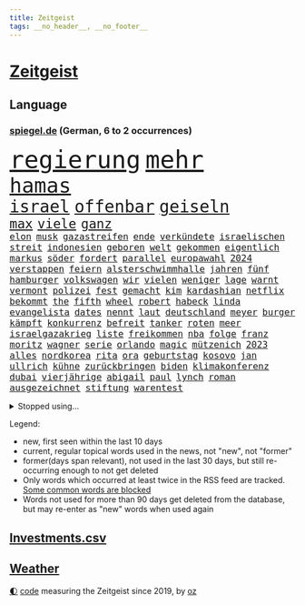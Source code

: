```yaml
---
title: Zeitgeist
tags: __no_header__, __no_footer__
---
```


# [Zeitgeist](https://oliz.io/zeitgeist/)

## Language

<h3><a href="https://www.spiegel.de" target="_blank">spiegel.de</a> (German, 6 to 2 occurrences)</h3>
<p style="font-family:monospace">
<span style="font-size:32pt"><a href="news_links.html#regierung" class="current">regierung</a></span>
<span style="font-size:32pt"><a href="news_links.html#mehr" class="current">mehr</a></span>
<br>
<span style="font-size:27pt"><a href="news_links.html#hamas" class="current">hamas</a></span>
<br>
<span style="font-size:22pt"><a href="news_links.html#israel" class="current">israel</a></span>
<span style="font-size:22pt"><a href="news_links.html#offenbar" class="current">offenbar</a></span>
<span style="font-size:22pt"><a href="news_links.html#geiseln" class="current">geiseln</a></span>
<br>
<span style="font-size:17pt"><a href="news_links.html#max" class="current">max</a></span>
<span style="font-size:17pt"><a href="news_links.html#viele" class="current">viele</a></span>
<span style="font-size:17pt"><a href="news_links.html#ganz" class="current">ganz</a></span>
<br>
<span style="font-size:12pt"><a href="news_links.html#elon" class="current">elon</a></span>
<span style="font-size:12pt"><a href="news_links.html#musk" class="current">musk</a></span>
<span style="font-size:12pt"><a href="news_links.html#gazastreifen" class="current">gazastreifen</a></span>
<span style="font-size:12pt"><a href="news_links.html#ende" class="current">ende</a></span>
<span style="font-size:12pt"><a href="news_links.html#verkündete" class="current">verkündete</a></span>
<span style="font-size:12pt"><a href="news_links.html#israelischen" class="current">israelischen</a></span>
<span style="font-size:12pt"><a href="news_links.html#streit" class="current">streit</a></span>
<span style="font-size:12pt"><a href="news_links.html#indonesien" class="current">indonesien</a></span>
<span style="font-size:12pt"><a href="news_links.html#geboren" class="current">geboren</a></span>
<span style="font-size:12pt"><a href="news_links.html#welt" class="current">welt</a></span>
<span style="font-size:12pt"><a href="news_links.html#gekommen" class="current">gekommen</a></span>
<span style="font-size:12pt"><a href="news_links.html#eigentlich" class="current">eigentlich</a></span>
<span style="font-size:12pt"><a href="news_links.html#markus" class="current">markus</a></span>
<span style="font-size:12pt"><a href="news_links.html#söder" class="current">söder</a></span>
<span style="font-size:12pt"><a href="news_links.html#fordert" class="current">fordert</a></span>
<span style="font-size:12pt"><a href="news_links.html#parallel" class="current">parallel</a></span>
<span style="font-size:12pt"><a href="news_links.html#europawahl" class="current">europawahl</a></span>
<span style="font-size:12pt"><a href="news_links.html#2024" class="current">2024</a></span>
<span style="font-size:12pt"><a href="news_links.html#verstappen" class="current">verstappen</a></span>
<span style="font-size:12pt"><a href="news_links.html#feiern" class="current">feiern</a></span>
<span style="font-size:12pt"><a href="news_links.html#alsterschwimmhalle" class="new">alsterschwimmhalle</a></span>
<span style="font-size:12pt"><a href="news_links.html#jahren" class="current">jahren</a></span>
<span style="font-size:12pt"><a href="news_links.html#fünf" class="current">fünf</a></span>
<span style="font-size:12pt"><a href="news_links.html#hamburger" class="current">hamburger</a></span>
<span style="font-size:12pt"><a href="news_links.html#volkswagen" class="current">volkswagen</a></span>
<span style="font-size:12pt"><a href="news_links.html#wir" class="current">wir</a></span>
<span style="font-size:12pt"><a href="news_links.html#vielen" class="current">vielen</a></span>
<span style="font-size:12pt"><a href="news_links.html#weniger" class="current">weniger</a></span>
<span style="font-size:12pt"><a href="news_links.html#lage" class="current">lage</a></span>
<span style="font-size:12pt"><a href="news_links.html#warnt" class="current">warnt</a></span>
<span style="font-size:12pt"><a href="news_links.html#vermont" class="new">vermont</a></span>
<span style="font-size:12pt"><a href="news_links.html#polizei" class="current">polizei</a></span>
<span style="font-size:12pt"><a href="news_links.html#fest" class="current">fest</a></span>
<span style="font-size:12pt"><a href="news_links.html#gemacht" class="current">gemacht</a></span>
<span style="font-size:12pt"><a href="news_links.html#kim" class="current">kim</a></span>
<span style="font-size:12pt"><a href="news_links.html#kardashian" class="new">kardashian</a></span>
<span style="font-size:12pt"><a href="news_links.html#netflix" class="current">netflix</a></span>
<span style="font-size:12pt"><a href="news_links.html#bekommt" class="current">bekommt</a></span>
<span style="font-size:12pt"><a href="news_links.html#the" class="current">the</a></span>
<span style="font-size:12pt"><a href="news_links.html#fifth" class="new">fifth</a></span>
<span style="font-size:12pt"><a href="news_links.html#wheel" class="new">wheel</a></span>
<span style="font-size:12pt"><a href="news_links.html#robert" class="current">robert</a></span>
<span style="font-size:12pt"><a href="news_links.html#habeck" class="current">habeck</a></span>
<span style="font-size:12pt"><a href="news_links.html#linda" class="current">linda</a></span>
<span style="font-size:12pt"><a href="news_links.html#evangelista" class="current">evangelista</a></span>
<span style="font-size:12pt"><a href="news_links.html#dates" class="new">dates</a></span>
<span style="font-size:12pt"><a href="news_links.html#nennt" class="current">nennt</a></span>
<span style="font-size:12pt"><a href="news_links.html#laut" class="current">laut</a></span>
<span style="font-size:12pt"><a href="news_links.html#deutschland" class="current">deutschland</a></span>
<span style="font-size:12pt"><a href="news_links.html#meyer" class="current">meyer</a></span>
<span style="font-size:12pt"><a href="news_links.html#burger" class="current">burger</a></span>
<span style="font-size:12pt"><a href="news_links.html#kämpft" class="current">kämpft</a></span>
<span style="font-size:12pt"><a href="news_links.html#konkurrenz" class="current">konkurrenz</a></span>
<span style="font-size:12pt"><a href="news_links.html#befreit" class="current">befreit</a></span>
<span style="font-size:12pt"><a href="news_links.html#tanker" class="current">tanker</a></span>
<span style="font-size:12pt"><a href="news_links.html#roten" class="current">roten</a></span>
<span style="font-size:12pt"><a href="news_links.html#meer" class="current">meer</a></span>
<span style="font-size:12pt"><a href="news_links.html#israelgazakrieg" class="current">israelgazakrieg</a></span>
<span style="font-size:12pt"><a href="news_links.html#liste" class="current">liste</a></span>
<span style="font-size:12pt"><a href="news_links.html#freikommen" class="new">freikommen</a></span>
<span style="font-size:12pt"><a href="news_links.html#nba" class="current">nba</a></span>
<span style="font-size:12pt"><a href="news_links.html#folge" class="current">folge</a></span>
<span style="font-size:12pt"><a href="news_links.html#franz" class="current">franz</a></span>
<span style="font-size:12pt"><a href="news_links.html#moritz" class="current">moritz</a></span>
<span style="font-size:12pt"><a href="news_links.html#wagner" class="current">wagner</a></span>
<span style="font-size:12pt"><a href="news_links.html#serie" class="current">serie</a></span>
<span style="font-size:12pt"><a href="news_links.html#orlando" class="current">orlando</a></span>
<span style="font-size:12pt"><a href="news_links.html#magic" class="current">magic</a></span>
<span style="font-size:12pt"><a href="news_links.html#mützenich" class="current">mützenich</a></span>
<span style="font-size:12pt"><a href="news_links.html#2023" class="current">2023</a></span>
<span style="font-size:12pt"><a href="news_links.html#alles" class="current">alles</a></span>
<span style="font-size:12pt"><a href="news_links.html#nordkorea" class="current">nordkorea</a></span>
<span style="font-size:12pt"><a href="news_links.html#rita" class="new">rita</a></span>
<span style="font-size:12pt"><a href="news_links.html#ora" class="new">ora</a></span>
<span style="font-size:12pt"><a href="news_links.html#geburtstag" class="current">geburtstag</a></span>
<span style="font-size:12pt"><a href="news_links.html#kosovo" class="current">kosovo</a></span>
<span style="font-size:12pt"><a href="news_links.html#jan" class="current">jan</a></span>
<span style="font-size:12pt"><a href="news_links.html#ullrich" class="current">ullrich</a></span>
<span style="font-size:12pt"><a href="news_links.html#kühne" class="current">kühne</a></span>
<span style="font-size:12pt"><a href="news_links.html#zurückbringen" class="new">zurückbringen</a></span>
<span style="font-size:12pt"><a href="news_links.html#biden" class="current">biden</a></span>
<span style="font-size:12pt"><a href="news_links.html#klimakonferenz" class="new">klimakonferenz</a></span>
<span style="font-size:12pt"><a href="news_links.html#dubai" class="new">dubai</a></span>
<span style="font-size:12pt"><a href="news_links.html#vierjährige" class="current">vierjährige</a></span>
<span style="font-size:12pt"><a href="news_links.html#abigail" class="new">abigail</a></span>
<span style="font-size:12pt"><a href="news_links.html#paul" class="current">paul</a></span>
<span style="font-size:12pt"><a href="news_links.html#lynch" class="new">lynch</a></span>
<span style="font-size:12pt"><a href="news_links.html#roman" class="current">roman</a></span>
<span style="font-size:12pt"><a href="news_links.html#ausgezeichnet" class="current">ausgezeichnet</a></span>
<span style="font-size:12pt"><a href="news_links.html#stiftung" class="current">stiftung</a></span>
<span style="font-size:12pt"><a href="news_links.html#warentest" class="current">warentest</a></span>
</p>
<details>
<summary>Stopped using...</summary>
<p class="former" style="font-size:12pt">
gegenseitig(1132) vollständig(1132) bittet(1131) einwohner(1131) bayerns(1130) beenden(1130) bieten(1130) gerhard(1130) hört(1130) kämpfte(1130) persönliche(1130) coronakrise(1129) gefährliche(1129) vorzeitig(1129) christoph(1128) coronavirus(1128) cristiano(1128) ifoinstitut(1128) nachruf(1128) ronaldo(1128) becker(1127) befürchten(1127) erteilt(1127) la(1127) steigenden(1127) amerikanische(1126) beispiel(1126) einstieg(1126) gewissen(1126) scheinen(1126) 2017(1125) geändert(1125) illegalen(1125) usamerikaner(1125) verlängern(1125) zuge(1125) 5(1124) amerika(1124) brutale(1124) kurzfristig(1124) ließen(1124) premiere(1124) sprecher(1124) steuern(1124) wald(1124) einreisen(1123) virus(1123) arbeitete(1122) beschimpft(1122) erfahrungen(1122) französische(1122) infektion(1122) streng(1122) vorgeworfen(1122) angeklagte(1121) länge(1121) online(1121) priester(1121) vorher(1121) weder(1121) europäer(1120) klaren(1120) rassistischen(1120) stück(1120) verlierer(1120) verteidigung(1120) woran(1120) brexit(1119) kamera(1119) pflege(1119) respekt(1119) distanziert(1118) fällen(1118) gemeinsamen(1118) hotels(1118) schlagzeilen(1118) spekuliert(1118) wochenlang(1118) bestimmt(1116) inszeniert(1116) verdienen(1116) meint(1115) staatliche(1115) ausmaß(1114) i(1114) kultur(1114) olympische(1114) problemen(1114) schaffte(1113) venezuela(1113) juristisch(1112) sinn(1112) gesamten(1111) dar(1109) harten(1109) begriff(1107) berühmte(1107) ereignisse(1107) herz(1107) kontakte(1107) warm(1107) norwegen(1106) produkte(1106) tiefen(1106) uni(1106) gemeinsames(1105) orten(1105) dran(1103) einbruch(1101) s(1101) zurückgegangen(1101) papier(1100) nasa(1099) beitrag(1098) favorit(1098) steffen(1097) top(1096) provoziert(1095) vermisste(1094) kokain(1092) handy(1091) hinweis(1090) afrikas(1087) ursprünglich(1084) überfordert(1078) kanadas(1077) rache(1069) sachen(1047) mallorca(1033) expräsidenten(1004) bekannter(1003) estland(998) anfeindungen(995) orte(968) strebt(968) bewirbt(951) gewalttat(940) stundenlang(868) sergej(865) norwegische(859) tour(851) zwingen(850) erfolglos(833) kollision(827) erkrankte(814) gestern(814) erhofft(811) jahrzehnt(810) parlaments(810) dax(800) angestellten(798) verbündeten(783) beider(759) regierungschefin(756) ostdeutschland(742) verteidiger(738) schülerin(734) summen(722) militärischen(716) außenministerium(710) loch(706) ärztin(703) invasion(702) natürlich(696) erschwert(685) bat(679) soldat(671) ben(667) afrikanischen(649) pekings(647) einheiten(646) 62(643) emotionalen(640) mut(632) stammen(629) verwaltung(628) betreibt(627) vögel(626) 17jährige(625) triumphiert(622) unsicher(610) südamerika(609) kriegsverbrechen(605) riskant(605) söhne(603) finnische(600) zugegeben(599) wiederaufbau(586) überlebenden(583) fair(577) umstände(561) export(551) trocken(548) abgeschaltet(547) unterlag(547) weltverband(543) lngterminal(538) suchte(536) verzweiflung(534) dänischen(532) dürre(531) konkurrenten(531) demonstrierende(530) ausbauen(528) ernannt(528) anwältin(525) nachhaltig(524) titelverteidiger(524) ulrich(522) führungskräfte(517) identifizieren(514) andrew(512) gegenwart(511) wohnmobil(511) missbrauchsvorwürfe(506) einsätze(505) bekämpft(504) wozu(504) 81(499) energieversorger(498) tasche(497) extra(492) batterien(490) schwächelt(489) trans(489) folgten(488) verkehrsministerium(487) major(481) chinesen(480) umweltschützer(475) importiert(463) wütet(459) studentin(457) einladung(456) spitzen(453) extremisten(450) elefanten(448) atomkraftwerk(447) lebenslange(445) grab(444) antarktis(440) lula(430) bundesbank(429) talkshow(429) machtmissbrauch(426) ersetzt(424) aufholjagd(419) verbringen(414) bestimmen(410) begegnung(405) kurswechsel(403) schwächt(403) sauber(402) tunesien(401) festgehalten(393) mama(389) erben(381) außenpolitik(379) operiert(378) beworfen(377) einheimische(376) westküste(376) nächtlichen(372) erreichbar(366) pistole(363) ig(359) metall(359) bamberg(354) infantino(354) verbrenner(354) spielraum(353) figuren(352) häufen(348) sound(347) amtsgericht(345) straßenblockaden(345) anscheinend(344) gianni(344) vorbereitung(342) überzeugen(341) mexikanischen(339) beunruhigt(336) colorado(336) nutzerinnen(336) aufpassen(335) manipulierte(334) regierende(332) auflaufen(331) flogen(331) gestalten(331) reformieren(331) überlassen(331) labor(330) überstanden(326) ungewöhnlicher(325) sprint(323) brettspiele(321) chefredakteur(320) besonderer(319) trieb(318) fahnder(316) nizza(316) peinlich(316) al(314) öffentlichkeitswirksam(314) auflage(313) umzug(313) fassen(309) googles(309) nannte(309) sachsens(309) umstrittener(309) spezialkräfte(308) passanten(305) interessante(302) brannten(301) miete(297) erhalt(294) nähert(294) veröffentlichten(294) bewahren(293) ausfindig(292) parteifreund(291) vermeintlichen(290) orthodoxe(289) republikanische(288) vorstandschef(288) repariert(287) klagte(286) gemessen(285) vermeintlicher(285) chatbot(282) theoretisch(282) losgegangen(281) getötete(279) günstigen(279) antike(277) kennzeichnung(276) unbekannt(276) wissler(276) vorzubereiten(272) vergiftet(271) kürze(270) angezündet(269) nicola(269) partnern(269) tourist(267) vorwurfs(267) außergewöhnlich(264) beilegen(263) brauche(260) ausgewiesen(259) atmen(257) aufträge(256) rezension(256) wütenden(256) historisch(255) verstoß(255) 1998(253) zyklon(252) drittes(249) entweder(249) verstand(249) wendepunkt(249) anstatt(247) unweit(245) nützt(244) zeug(244) überforderung(244) beschädigte(242) verteidigte(242) björn(239) höcke(239) trainerin(239) gen(238) atomwaffen(237) slowakei(236) kümmert(235) solidarisch(234) ausländischer(232) jordan(232) überwunden(232) erfolgen(230) li(230) pis(230) bauindustrie(229) konkurrent(229) sommerspielen(229) erwarteten(228) gesunde(227) kostenlosen(226) verhinderte(226) elterngeld(225) tropensturm(225) 27jähriger(224) emotionen(222) robin(222) boomt(221) unrealistisch(221) veto(221) linksfraktion(220) technischer(220) überflutungen(220) 13jährige(219) national(219) reuß(219) astronomie(214) produkt(214) torjägerin(212) verschiedener(212) jim(211) umsetzbar(210) milliardengeschäft(209) staatsschutz(207) fifapräsident(206) gemälde(206) account(205) artenvielfalt(205) flüchtende(205) vermelden(205) zusammenhängen(205) durchschnittlich(204) ferraripilot(204) beschränkt(203) honig(203) mainzer(203) keeper(202) gange(200) kürzt(200) arbeitswelt(199) erneuern(199) kern(199) vertrauten(199) schmelzen(198) sekbeamte(196) chicago(195) gefilmt(195) versuchter(194) fisch(193) gouverneurin(193) horror(193) yoga(193) dm(192) maus(192) haar(191) kolleginnen(191) schwerwiegenden(190) look(189) überzeugungen(188) ambitionierten(187) berühmtesten(187) reynolds(186) vollem(186) kuba(185) evakuierungen(184) imperium(183) gegnern(182) pioneer(182) kleben(181) beauftragt(179) eingeliefert(179) filmbranche(179) schlägerei(179) miese(178) feature(177) hauptrennen(177) costner(176) strafverfolger(176) schlucken(175) wählern(174) wettert(172) bitter(170) serge(168) dämpfer(167) unterstellt(167) mahnen(166) rekrutiert(166) nachbessern(165) organisationen(165) würdigte(164) flugzeugabsturz(162) interessenten(162) memoiren(162) schenkte(162) vogel(162) sicherheitsrisiko(160) stadtwerke(160) zurückbekommen(158) abschlusserklärung(157) staats(157) süddeutschland(157) wortwahl(157) grandios(156) mysteriöse(155) verschwendung(155) verzweifelte(155) blockierte(154) mitsotakis(154) falsches(151) aufgebrachte(150) messenger(150) pkwmaut(150) agenda(149) liter(149) abschaffen(148) fahrscheine(148) fotovoltaik(148) abholzung(147) abteilungsleiter(147) errichtet(147) obergrenze(147) oldenburg(147) sonntagmorgen(147) amini(146) chiphersteller(146) jina(146) mahsa(146) durchsetzung(145) rampenlicht(145) ausprobiert(144) gefecht(144) profil(144) tusk(144) verschärften(142) iris(141) reparaturen(141) sexismus(141) weltberühmt(141) zielscheibe(141) anfragen(140) bundesarbeitsgericht(140) plakaten(140) bitcoin(138) monza(138) reiner(138) wohlauf(138) disqualifikation(137) fattah(137) überflutet(137) verbraucherschützern(136) weltranglistenerste(136) aiwanger(135) havarierten(135) intendantin(135) vorne(135) 2013(134) erweist(134) ganzer(134) schoigu(134) eckernförde(133) neuschwanstein(133) verschollen(133) absicherung(132) afdmann(132) kreuzfahrtschiff(132) millionenschweren(132) polizeigewahrsam(132) iranerin(131) populistischer(130) rekonstruiert(130) wettbewerbsfähigkeit(130) anteile(129) antisemitismusbeauftragte(129) antisemitismusbeauftragter(129) pur(128) vielfalt(128) xiii(128) klimaneutralität(127) spiegelgespräch(126) ärmelkanal(126) selbstoptimierung(125) umbauen(125) dunkelsten(124) posthum(124) fußballstars(123) neuzugang(123) bedankte(122) bildungsweg(122) mahnte(122) randale(122) robust(122) kaczyński(121) allgäu(120) friedensgipfel(120) spezialeinheiten(120) brandenburgs(119) bösen(119) gutem(119) intimität(119) verkaufte(119) verteuern(119) 2050(118) klassische(118) kunstsammlung(118) dfbfrauen(117) dänische(117) thrones(117) abgelaufen(116) mutmaßliches(116) streitkultur(116) unterfranken(116) zeitgleich(116) urwald(115) überschwemmt(115) bundesligasaison(114) iw(114) koran(114) gehörten(113) mentalen(113) teller(113) zeitungsinterview(113) atlanta(112) aufräumen(112) geschieht(112) reichsbürgergruppe(112) sven(112) verweisen(112) bemerkenswerten(111) entfernung(111) lissabon(111) spdchef(111) kelly(110) strategische(110) willemalexander(110) sabotage(109) schutzmacht(109) übergangsweise(109) hochgefahren(108) geleistet(107) leitartikel(107) neukunden(107) schriftstellerin(107) unterhalt(107) wandern(107) beruhigt(106) entspannen(106) staatshilfen(106) tagessieg(106) elektrogeräte(105) erpresst(105) pipeline(105) popsängerin(105) supermärkten(105) zerbrochen(105) fragte(104) wagte(104) zerstückelte(104) angeworben(103) siebzigern(103) ölpreise(103) elternhaus(101) nebraska(101) ablesen(100) gabor(100) grünheide(100) vize(99) 94(98) angefeindet(98) gefährliches(98) gruppenphase(98) nationalspielerinnen(98) teslawerk(98) wegovy(98) demonstrativ(97) geprüft(97) verendet(97) halter(96) reis(96) schmutziger(96) campingplatz(95) durchzusetzen(95) faktor(95) wissenschaftlich(95) ausgebildete(94) beflügelt(94) rechtspartei(94) vertraute(94) niemanden(93) aktienmärkte(92) algerien(92) baubranche(92) energieversorgung(92) kryptowährung(92) überschreitet(92) erahnen(91) parlamentswahl(91) südsee(91) unbeachtet(91) vanuatu(91) giambruno(90) stahlhersteller(90) teilzeit(90) umweltkatastrophe(90) vermuteten(90) anfangen(89) kleinstadt(89) populär(89) rate(89) teuersten(89) chefsache(88) cte(88) frachtschiffe(88) gehirnkrankheit(88) gregor(88) gysi(88) hardliner(88) horizont(88) sprachen(88) matsch(87) wahlkreis(87) afdaussagen(86) barak(86) beschwört(86) debütant(86) disqualifiziert(86) ehud(86) ruderte(86) sportpsychologe(86) vorhersagen(86) angegeben(85) boykottieren(85) cannabislegalisierung(85) clooney(85) digitalministerium(85) krachend(85) melonis(85) mitverschwörer(85) skeptischer(85) verdiente(85) celle(84) eklatante(84) flügel(84) glaubenssätze(84) teenagerin(84) volkspartei(84) bekräftigen(83) brennenden(83) fahnen(83) fußballweltverband(83) tinder(83) vertrauenskrise(83) weiterregieren(83) akzeptanz(82) autokratie(82) bergauf(82) brandsaison(82) fernsehens(82) graben(82) leichtsinn(82) lotterie(82) lotto(82) repression(82) straßenblockade(82) bock(81) galaxien(81) getäuscht(81) leitindex(81) obdachlosen(81) rassismusvorwürfe(81) thesen(81) meryl(80) prägen(80) ratingagentur(80) relativieren(80) schwäbische(80) streep(80) university(80) verglichen(80) anzeige(79) kellnerin(79) traumhaften(79) vertuschen(79) deutschsprachigen(78) europapokalsieger(78) minderjährigen(78) streikenden(78) stützte(78) bein(77) geladen(77) justin(77) koranverbrennungen(77) passau(77) auflegen(76) empfahl(76) frustrierte(76) gelockert(76) opernhaus(76) schwenken(76) usrichter(76) wmdebakel(76) alphabet(75) nägel(75) päppeln(75) schrank(75) stieß(75) unabwendbar(75) unterkunft(75) 57(74) asylsuchende(74) grausame(74) greenpeace(74) jugendwort(74) techkonzern(74) abschieberegeln(73) anfänger(73) arbeitskräftemangel(73) böen(73) dirk(73) einzelhandel(73) erweiterung(73) fahrrad(73) gallant(73) krankgeschrieben(73) moral(73) nowitzki(73) pannenflieger(73) yoav(73) brücken(72) privatsphäre(72) rassismuseklat(72) taiwanische(72) befinde(71) beweist(71) itexperten(71) schroeder(71) sprengt(71) verüben(71) wochenstart(71) anarchokapitalist(70) bürgerinnen(70) infineon(70) sperrte(70) spiegelinterview(70) transport(70) umgehend(70) politikwissenschaftlerin(69) werkstätten(69) astronomen(68) isar(68) kabine(68) sarina(68) videoapp(68) zurecht(68) erkenne(67) gewinner(67) landtagsabgeordnete(67) redakteurinnen(67) selbstbild(67) spears'(67) svp(67) zensur(67) grönland(66) hoffnungsvoll(66) lahmlegen(66) massa(66) onlineportal(66) trinken(66) brettern(65) drachen(65) erstattet(65) populäre(65) quadratkilometer(65) rückenschmerzen(65) sendungen(65) strafrechtliche(65) tötungsdelikts(65) wertung(65) wirtschaftskrise(65) 83jährige(64) abwesenheit(64) ernährt(64) floriert(64) niedrigeren(64) amtsmissbrauch(63) baustopp(63) halep(63) katja(63) simona(63) ungefragt(63) wissenschaftliche(63) block(62) columbia(62) eladly(62) fagr(62) gerechter(62) nachteile(62) verbänden(62) einbürgerungen(61) geschäftsführerin(61) ifoindex(61) intakte(61) oleksandr(61) schwergewichtsweltmeister(61) stichtag(61) young(61) dopingsperre(60) onkel(60) gefälschter(59) kommentierte(59) neuesten(59) verbraucherschutzministerium(59) verfasst(59) abdel(58) antisemitisches(58) elsisi(58) exzesse(58) flugblattaffäre(58) kairo(58) maps(58) mtv(58) nachrichtensender(58) verstößen(58) extremist(57) familienzuwachs(57) redaktionen(57) wildschweine(57) aperol(56) fca(56) geradezu(56) lys(56) lünen(56) phänomen(56) südafrikanischen(56) gesundheitsnotstand(55) istanbuler(55) kernkraftwerke(55) lola(55) powell(55) rückbau(55) trost(55) kussaffäre(54) kz(54) toptalent(54) umsetzt(54) überraschungen(54) leitung(53) update(53) bundestagsfraktion(52) traditionsreiche(52) aufzuklären(51) formulierung(51) getöteter(51) memmingen(51) rechtspopulismus(51) worin(51) antarktischer(50) cohen(50) fehlerhafte(50) sexualisierten(50) solidarisierten(50) anschein(49) attentäter(49) auftritte(49) basketballsuperstar(49) knipser(49) lachs(49) streitthema(49) usinvestor(49) bierzelt(48) fraktionsvorsitzenden(48) heusgen(48) königspaar(48) mamas(48) mörderische(48) regierungschefs(48) sicherheitskonferenz(48) tauchen(48) abschaltung(47) elektrofahrzeuge(47) milliardenhilfen(47) nützlich(47) crewmitglied(46) höhepunkte(46) rind(46) schmutzigen(46) toxisch(46) alaskas(45) detroit(45) einschlag(45) glaubwürdigkeit(45) sicherheitsexpertin(45) terrorverdächtigen(45) traditionelles(45) trübe(45) 1993(44) außenverteidiger(44) havanna(44) hyperschallraketen(44) kubaner(44) repräsentantenhauses(44) zugausfälle(44) zähne(44) einzelteile(43) landesregierungen(43) mitgefühl(43) wandelt(43) asien(42) bayernafd(42) demokratischen(42) hilfsgütern(42) isst(42) sechsjähriger(42) usbc(42) auslösen(41) excoach(41) gewandelt(41) impfungen(41) oecd(41) ostukraine(41) trage(41) workation(41) 170(40) besprüht(40) fahndet(40) gefängnisstrafe(40) mast(40) neulich(40) quatsch(40) sanitäter(40) seidenstraße(40) drüber(39) lawrow(39) anzunehmen(38) eingebürgert(38) haustür(38) industrieverband(38) königshaus(38) teslachef(38) vollziehen(38) überspült(38) kehrtwende(37) regelungen(37) einseitig(36) eröffnung(36) kampfhandlungen(36) nikol(36) paschinjan(36) präparate(36) tieferen(36) volle(36) bistum(35) nichtstun(35) stetig(35) timberlake(35) knüpfen(34) kochbuch(34) priesters(34) topstars(34) begehen(33) fünfzigerjahre(33) mühsame(33) python(33) 60jährige(32) elz(32) solarenergie(32) umweltfreundlich(32) dfbtrainerin(31) erschießen(31) janine(31) moia(31) sechsjährigen(31) spurlos(31) definitiv(30) fiktiven(30) mächtigste(30) xis(30) analoge(29) produktionsfirma(29) profilieren(29) solarindustrie(29) verwirklichung(29) clinch(28) galatasaray(28) glimpflich(28) kuppel(28) mars(28) nordengland(28) produkten(28) robinhoodbaum(28) schweiger(28) til(28) vertrauensverlust(28) einlegen(27) landschaft(27) parteimitglieder(27) protestierenden(27) seenotrettung(27) tabellenführung(27) teslafabrik(27) usangaben(27) zank(27) atacmsraketen(26) aufgeschlossen(26) natalie(26) ungewissheit(26) wagenknechtpartei(26) wettbewerbshüter(26) bevorzugt(25) havarien(25) anthropic(24) eisschild(24) mithelfen(24) nächte(24) sonnenenergie(24) beckham(23) geldvermögen(23) malaria(23) podcasts(23) stilisieren(23) zurückgezogen(23) zusammenhalten(23) arbeitsstunden(22) besorgen(22) spielplätze(22) ukrainehilfen(22) umfassenden(22) unternehmerin(22) bear(21) erschließung(21) eugipfel(21) gegenwehr(21) harz(21) sinsheim(21) white(21) deutschlandtickets(20) polizeieinsätze(20) aida(19) attentat(19) psychologieprofessorin(19) vermittlung(19) dick(18) innenhof(18) metro(18) milde(18) neunmal(18) regierungsbeteiligung(18) usrepräsentantenhauses(18) wertvoll(18) bettwanzen(17) borrell(17) exchef(17) schlachten(17) versetzen(17) videospielen(17) asylreform(16) eigenheit(16) futter(16) hamasangriffe(16) schmerzen(16) sprechers(16) unterstützten(16) vertrieben(16) 14000(15) angreifern(15) paartherapeut(15) persönlichkeit(15) riefen(15) befrieden(14) bombendrohungen(14) erreger(14) hierher(14) hochrechnung(14) rettungsdienst(14) sofia(14) starmer(14) verursacher(14) altbundeskanzler(13) hamassprecher(13) katars(13) ostküste(13) emir(12) knast(12) regierungsparteien(12) usareise(12) 90000(11) bekanntester(11) gaspipeline(11) hamasterrors(11) israelischlibanesischer(11) nochlinkenpolitikerin(11) pegel(11) wütete(11)
</p>
</details>
<p>Legend:
<ul>
<li><span class="new">new</span>, first seen within the last 10 days</li>
<li><span class="current">current</span>, regular topical words used in the news, not "new", not "former"</li>
<li><span class="former">former(days span relevant)</span>, not used in the last 30 days, but still re-occurring enough to not get deleted</li>
<li>Only words which occurred at least twice in the RSS feed are tracked. <a href="language/filters.py">Some common words are blocked</a></li>
<li>Words not used for more than 90 days get deleted from the database, but may re-enter as "new" words when used again</li>
</ul>
</p>

## [Investments](investments.html)[.csv](investments.csv)

## [Weather](weather.html)

<footer>
<a href="javascript:toggleTheme()" class="nav">🌓</a>
<a href="https://github.com/ooz/zeitgeist">code</a> measuring the Zeitgeist since 2019, by <a href="https://oliz.io">oz</a>
</footer>
